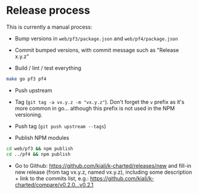 # Release process

This is currently a manual process:

- Bump versions in `web/pf3/package.json` and `web/pf4/package.json`

- Commit bumped versions, with commit message such as "Release x.y.z"

- Build / lint / test everything

```bash
make go pf3 pf4
```

- Push upstream

- Tag (`git tag -a vx.y.z -m "vx.y.z"`). Don't forget the `v` prefix as it's more common in go... although this prefix is not used in the NPM versioning.

- Push tag (`git push upstream --tags`)

- Publish NPM modules

```bash
cd web/pf3 && npm publish
cd ../pf4 && npm publish
```

- Go to Github: https://github.com/kiali/k-charted/releases/new and fill-in new release (from tag vx.y.z, named vx.y.z), including some description + link to the commits list, e.g.:
https://github.com/kiali/k-charted/compare/v0.2.0...v0.2.1

